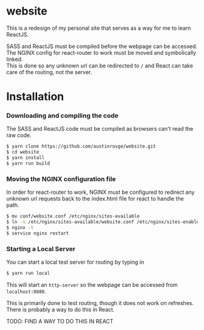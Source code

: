 # website
This is a redesign of my personal site that serves as a way for me to learn ReactJS.

SASS and ReactJS must be compiled before the webpage can be accessed.  
The NGINX config for react-router to work must be moved and symbolically linked.  
This is done so any unknown url can be redirected to `/` and React can take care of the routing, not the server.

# Installation
### Downloading and compiling the code  
The SASS and ReactJS code must be compiled as browsers can't read the raw code.  

``` bash
$ yarn clone https://github.com/austinrovge/website.git
$ cd website
$ yarn install
$ yarn run build
```

### Moving the NGINX configuration file
In order for react-router to work, NGINX must be configured to redirect any unknown url requests back to the index.html file for react to handle the path.  

``` bash
$ mv conf/website.conf /etc/nginx/sites-available
$ ln -s /etc/nginx/sites-available/website.conf /etc/nginx/sites-enabled/website.conf
$ nginx -t
$ service nginx restart
```

### Starting a Local Server
You can start a local test server for routing by typing in 

``` bash
$ yarn run local
```

This will start an `http-server` so the webpage can be accessed from `localhost:8080`.

This is primarily done to test routing, though it does not work on refreshes. There is probably a way to do this in React.

TODO: FIND A WAY TO DO THIS IN REACT